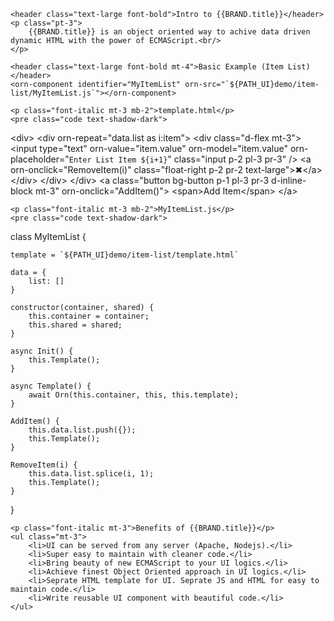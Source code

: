 <section>

    <header class="text-large font-bold">Intro to {{BRAND.title}}</header>
    <p class="pt-3">
        {{BRAND.title}} is an object oriented way to achive data driven dynamic HTML with the power of ECMAScript.<br/>
    </p>

    <header class="text-large font-bold mt-4">Basic Example (Item List)</header>
    <orn-component identifier="MyItemList" orn-src="`${PATH_UI}demo/item-list/MyItemList.js`"></orn-component>

    <p class="font-italic mt-3 mb-2">template.html</p>
    <pre class="code text-shadow-dark">
&lt;div&gt;
    &lt;div orn-repeat="data.list as i:item"&gt;
        &lt;div class="d-flex mt-3"&gt;
            &lt;input type="text" orn-value="item.value" orn-model="item.value" orn-placeholder="`Enter List Item ${i+1}`" class="input p-2 pl-3 pr-3" /&gt;
            &lt;a orn-onclick="RemoveItem(i)" class="float-right p-2 pr-2 text-large"&gt;&#10006;&lt;/a&gt;
        &lt;/div&gt;
    &lt;/div&gt;
&lt;/div&gt;
&lt;a class="button bg-button p-1 pl-3 pr-3 d-inline-block mt-3" orn-onclick="AddItem()"&gt;
    &lt;span&gt;Add Item&lt;/span&gt;
&lt;/a&gt;</pre>

    <p class="font-italic mt-3 mb-2">MyItemList.js</p>
    <pre class="code text-shadow-dark">
class MyItemList {

    template = `${PATH_UI}demo/item-list/template.html`

    data = {
        list: []
    }

    constructor(container, shared) {
        this.container = container;
        this.shared = shared;
    }

    async Init() {
        this.Template();
    }

    async Template() {
        await Orn(this.container, this, this.template);
    }

    AddItem() {
        this.data.list.push({});
        this.Template();
    }

    RemoveItem(i) {
        this.data.list.splice(i, 1);
        this.Template();
    }

}</pre>

    <p class="font-italic mt-3">Benefits of {{BRAND.title}}</p>
    <ul class="mt-3">
        <li>UI can be served from any server (Apache, Nodejs).</li>
        <li>Super easy to maintain with cleaner code.</li>
        <li>Bring beauty of new ECMAScript to your UI logics.</li>
        <li>Achieve finest Object Oriented approach in UI logics.</li>
        <li>Seprate HTML template for UI. Seprate JS and HTML for easy to maintain code.</li>
        <li>Write reusable UI component with beautiful code.</li>
    </ul>
</section>
